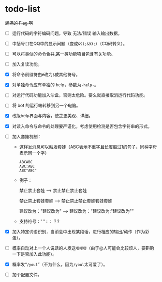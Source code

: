 # todo-list

~~满满的 Flag 啊~~

- [ ] 运行代码的字符编码问题，导致 无法/错误 输入输出数据。
- [ ] 中括号`[]`在QQ中的显示问题（变成`&91;&93;`）（CQ码转义）。
- [ ] 可以将类似的命令合并,某一类功能项目包含有关功能。


- [ ] 加入复读功能。


- [x] 将命令前缀符由`#`改为`$`或其他符号。


- [x] 对单独命令应有单独的 help，参数为`-help-`。


- [ ] 对运行代码功能加入沙盒，否则太危险。要么就直接取消运行代码功能。


- [ ] 将 bot 的运行端转移到另一个电脑。


- [x] 改版help界面与内容，使之更美观、详细。


- [x] 对读入命令与命令的处理要严谨化。考虑使用检测是否包含字符串的形式。

- [ ] 加入套娃机制：

  - 这样发消息可以触发套娃（ABC表示不重字且长度超过1的句子，同种字母表示同一个字）

    ``` 
    ABCABC
    ABC:ABC
    ABC"ABC"
    ```

  - 例子：

    禁止禁止套娃  —>  禁止禁止禁止套娃

    禁止禁止套娃套娃  —> 禁止禁止禁止套娃套娃套娃

    建议改为："建议改为"  —> 建议改为："建议改为:"建议改为"”

  - 支持符号：' " : ：？?


- [x] 加入特定词语识别，当消息中出现某段话，进行相应的输出/动作（作为彩蛋）。

- [ ] 概率自动对上一个人说话的人发送`嘤嘤嘤`（由于@人可能会比较烦人，要斟酌一下是否加入此功能）。
- [x] 概率发“`/youl`”（不为什么，因为`/youl`太可爱了）。
- [ ] 加个配置文件。